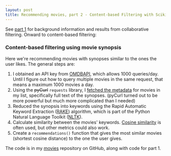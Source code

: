 ```yaml
---
layout: post
title: Recommending movies, part 2 - Content-based Filtering with Scikit-Learn
---
```


See [part 1](https://ptvan.github.io/movie-recommender-part1) for background information and results from collaborative filtering. Onward to content-based filtering:

### Content-based filtering using movie synopsis

Here we're recommending movies with synopses similar to the ones the user likes. The general steps are:

1. I obtained an API key from [OMDBAPI](https://www.omdbapi.com/), which allows 1000 queries/day. Until I figure out how to query multiple movies in the same request, that means a maximum 1000 movies a day. 
2. Using the ~~pyCurl~~ `requests` library, I [fetched the metadata](https://github.com/ptvan/movies/blob/master/fetch_movie_metadata.py) for movies in my list, specifically full text of the synopses. (pyCurl turned out to be more powerful but much more complicated than I needed)
3. Reduced the synopsis into keywords using the Rapid Automatic Keyword Extraction ([RAKE](https://pypi.org/project/rake-nltk/)) algorithm, which is part of the Python Natural Language Toolkit ([NLTK](https://www.nltk.org/)).
4. Calculate similarity between the movies' keywords. [Cosine similarity](https://en.wikipedia.org/wiki/Cosine_similarity) is often used, but other metrics could also work.
5. Create a `recommendations()` function that gives the most similar movies (shortest cosine distance) to the one the user gives.

The code is in my [movies](https://github.com/ptvan/movies) repository on GitHub, along with code for part 1.